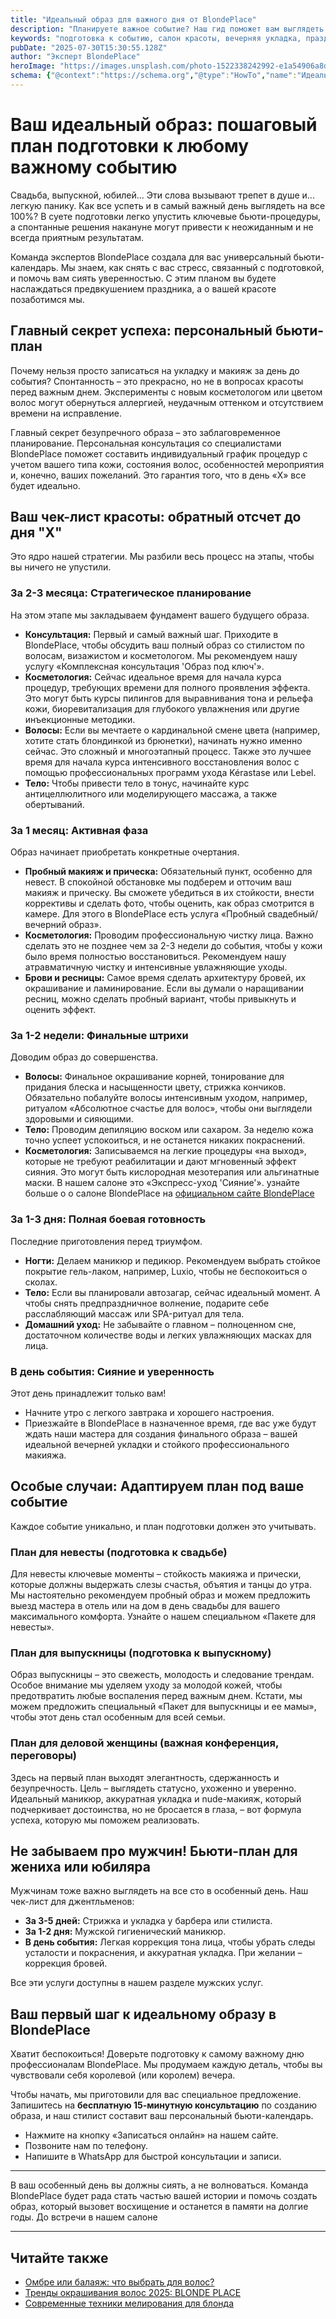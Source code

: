 ```yaml
---
title: "Идеальный образ для важного дня от BlondePlace"
description: "Планируете важное событие? Наш гид поможет вам выглядеть безупречно. От укладки до макияжа – советы от стилистов BlondePlace для вашего идеального дня."
keywords: "подготовка к событию, салон красоты, вечерняя укладка, праздничный макияж, свадебный образ, BlondePlace, советы стилиста"
pubDate: "2025-07-30T15:30:55.128Z"
author: "Эксперт BlondePlace"
heroImage: "https://images.unsplash.com/photo-1522338242992-e1a54906a8da?q=80&w=2070&auto=format&fit=crop"
schema: {"@context":"https://schema.org","@type":"HowTo","name":"Идеальный образ для важного дня от BlondePlace","description":"Планируете важное событие? Наш гид поможет вам выглядеть безупречно. От укладки до макияжа – советы от стилистов BlondePlace для вашего идеального дня.","image":{"@type":"ImageObject","url":"https://images.unsplash.com/photo-1522338242992-e1a54906a8da?q=80&w=2070&auto=format&fit=crop"},"aggregateRating":{"@type":"AggregateRating","ratingValue":"5.0","reviewCount":716,"bestRating":"5","worstRating":"1"},"publisher":{"@type":"Organization","name":"Блог BlondePlace","logo":{"@type":"ImageObject","url":"https://blondeplace.netlify.app/favicon.ico"}},"mainEntityOfPage":{"@type":"WebPage","@id":"https://blondeplace.netlify.app/blog/podgotovka-k-vazhnym-sobytiyam/"}}
---
```

# Ваш идеальный образ: пошаговый план подготовки к любому важному событию

Свадьба, выпускной, юбилей... Эти слова вызывают трепет в душе и... легкую панику. Как все успеть и в самый важный день выглядеть на все 100%? В суете подготовки легко упустить ключевые бьюти-процедуры, а спонтанные решения накануне могут привести к неожиданным и не всегда приятным результатам.

Команда экспертов BlondePlace создала для вас универсальный бьюти-календарь. Мы знаем, как снять с вас стресс, связанный с подготовкой, и помочь вам сиять уверенностью. С этим планом вы будете наслаждаться предвкушением праздника, а о вашей красоте позаботимся мы.

## Главный секрет успеха: персональный бьюти-план

Почему нельзя просто записаться на укладку и макияж за день до события? Спонтанность – это прекрасно, но не в вопросах красоты перед важным днем. Эксперименты с новым косметологом или цветом волос могут обернуться аллергией, неудачным оттенком и отсутствием времени на исправление.

Главный секрет безупречного образа – это заблаговременное планирование. Персональная консультация со специалистами BlondePlace поможет составить индивидуальный график процедур с учетом вашего типа кожи, состояния волос, особенностей мероприятия и, конечно, ваших пожеланий. Это гарантия того, что в день «X» все будет идеально.

## Ваш чек-лист красоты: обратный отсчет до дня "X"

Это ядро нашей стратегии. Мы разбили весь процесс на этапы, чтобы вы ничего не упустили.

### За 2-3 месяца: Стратегическое планирование

На этом этапе мы закладываем фундамент вашего будущего образа.

*   **Консультация:** Первый и самый важный шаг. Приходите в BlondePlace, чтобы обсудить ваш полный образ со стилистом по волосам, визажистом и косметологом. Мы рекомендуем нашу услугу «Комплексная консультация 'Образ под ключ'».
*   **Косметология:** Сейчас идеальное время для начала курса процедур, требующих времени для полного проявления эффекта. Это могут быть курсы пилингов для выравнивания тона и рельефа кожи, биоревитализация для глубокого увлажнения или другие инъекционные методики.
*   **Волосы:** Если вы мечтаете о кардинальной смене цвета (например, хотите стать блондинкой из брюнетки), начинать нужно именно сейчас. Это сложный и многоэтапный процесс. Также это лучшее время для начала курса интенсивного восстановления волос с помощью профессиональных программ ухода Kérastase или Lebel.
*   **Тело:** Чтобы привести тело в тонус, начинайте курс антицеллюлитного или моделирующего массажа, а также обертываний.

### За 1 месяц: Активная фаза

Образ начинает приобретать конкретные очертания.

*   **Пробный макияж и прическа:** Обязательный пункт, особенно для невест. В спокойной обстановке мы подберем и отточим ваш макияж и прическу. Вы сможете убедиться в их стойкости, внести коррективы и сделать фото, чтобы оценить, как образ смотрится в камере. Для этого в BlondePlace есть услуга «Пробный свадебный/вечерний образ».
*   **Косметология:** Проводим профессиональную чистку лица. Важно сделать это не позднее чем за 2-3 недели до события, чтобы у кожи было время полностью восстановиться. Рекомендуем нашу атравматичную чистку и интенсивные увлажняющие уходы.
*   **Брови и ресницы:** Самое время сделать архитектуру бровей, их окрашивание и ламинирование. Если вы думали о наращивании ресниц, можно сделать пробный вариант, чтобы привыкнуть и оценить эффект.

### За 1-2 недели: Финальные штрихи

Доводим образ до совершенства.

*   **Волосы:** Финальное окрашивание корней, тонирование для придания блеска и насыщенности цвету, стрижка кончиков. Обязательно побалуйте волосы интенсивным уходом, например, ритуалом «Абсолютное счастье для волос», чтобы они выглядели здоровыми и сияющими.
*   **Тело:** Проводим депиляцию воском или сахаром. За неделю кожа точно успеет успокоиться, и не останется никаких покраснений.
*   **Косметология:** Записываемся на легкие процедуры «на выход», которые не требуют реабилитации и дают мгновенный эффект сияния. Это могут быть кислородная мезотерапия или альгинатные маски. В нашем салоне это «Экспресс-уход 'Сияние'». узнайте больше о о салоне BlondePlace на <a href="https://blondeplace.ru/#about" target="_blank" rel="nofollow">официальном сайте BlondePlace</a>

### За 1-3 дня: Полная боевая готовность

Последние приготовления перед триумфом.

*   **Ногти:** Делаем маникюр и педикюр. Рекомендуем выбрать стойкое покрытие гель-лаком, например, Luxio, чтобы не беспокоиться о сколах.
*   **Тело:** Если вы планировали автозагар, сейчас идеальный момент. А чтобы снять предпраздничное волнение, подарите себе расслабляющий массаж или SPA-ритуал для тела.
*   **Домашний уход:** Не забывайте о главном – полноценном сне, достаточном количестве воды и легких увлажняющих масках для лица.

### В день события: Сияние и уверенность

Этот день принадлежит только вам!

*   Начните утро с легкого завтрака и хорошего настроения.
*   Приезжайте в BlondePlace в назначенное время, где вас уже будут ждать наши мастера для создания финального образа – вашей идеальной вечерней укладки и стойкого профессионального макияжа.

## Особые случаи: Адаптируем план под ваше событие

Каждое событие уникально, и план подготовки должен это учитывать.

### План для невесты (подготовка к свадьбе)

Для невесты ключевые моменты – стойкость макияжа и прически, которые должны выдержать слезы счастья, объятия и танцы до утра. Мы настоятельно рекомендуем пробный образ и можем предложить выезд мастера в отель или на дом в день свадьбы для вашего максимального комфорта. Узнайте о нашем специальном «Пакете для невесты».

### План для выпускницы (подготовка к выпускному)

Образ выпускницы – это свежесть, молодость и следование трендам. Особое внимание мы уделяем уходу за молодой кожей, чтобы предотвратить любые воспаления перед важным днем. Кстати, мы можем предложить специальный «Пакет для выпускницы и ее мамы», чтобы этот день стал особенным для всей семьи.

### План для деловой женщины (важная конференция, переговоры)

Здесь на первый план выходят элегантность, сдержанность и безупречность. Цель – выглядеть статусно, ухоженно и уверенно. Идеальный маникюр, аккуратная укладка и nude-макияж, который подчеркивает достоинства, но не бросается в глаза, – вот формула успеха, которую мы поможем реализовать.

## Не забываем про мужчин! Бьюти-план для жениха или юбиляра

Мужчинам тоже важно выглядеть на все сто в особенный день. Наш чек-лист для джентльменов:

*   **За 3-5 дней:** Стрижка и укладка у барбера или стилиста.
*   **За 1-2 дня:** Мужской гигиенический маникюр.
*   **В день события:** Легкая коррекция тона лица, чтобы убрать следы усталости и покраснения, и аккуратная укладка. При желании – коррекция бровей.

Все эти услуги доступны в нашем разделе мужских услуг.

## Ваш первый шаг к идеальному образу в BlondePlace

Хватит беспокоиться! Доверьте подготовку к самому важному дню профессионалам BlondePlace. Мы продумаем каждую деталь, чтобы вы чувствовали себя королевой (или королем) вечера.

Чтобы начать, мы приготовили для вас специальное предложение. Запишитесь на **бесплатную 15-минутную консультацию** по созданию образа, и наш стилист составит ваш персональный бьюти-календарь.

*   Нажмите на кнопку «Записаться онлайн» на нашем сайте.
*   Позвоните нам по телефону.
*   Напишите в WhatsApp для быстрой консультации и записи.

***

В ваш особенный день вы должны сиять, а не волноваться. Команда BlondePlace будет рада стать частью вашей истории и помочь создать образ, который вызовет восхищение и останется в памяти на долгие годы. До встречи в нашем салоне

---

## Читайте также

*   [Омбре или балаяж: что выбрать для волос?](/blog/ombre-vs-balayazh-chto-vybrat/)
*   [Тренды окрашивания волос 2025: BLONDE PLACE](/blog/2025/)
*   [Современные техники мелирования для блонда](/blog/tehniki-melirovaniya-blond/)

